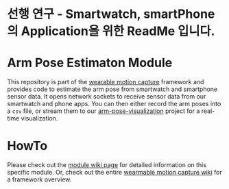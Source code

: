 # 선행 연구 - Smartwatch, smartPhone의 Application을 위한 ReadMe 입니다.

# Arm Pose Estimaton Module

This repository is part of the [wearable motion capture](https://github.com/wearable-motion-capture) framework and 
provides code to estimate the arm pose from smartwatch and smartphone sensor data. It opens network sockets to receive 
sensor data from our smartwatch and phone apps. You can then either record the arm poses into a `csv` file, or stream them to our [arm-pose-visualization](https://github.com/wearable-motion-capture/arm-pose-visualization) project for a real-time visualization.

# HowTo

Please check out the [module wiki page](https://github.com/wearable-motion-capture/.github/wiki/3.-Arm-Pose-Estimation) for detailed information on this specific module. Or, check out the entire [wearmable motion capture wiki](https://github.com/wearable-motion-capture/.github/wiki) for a framework overview.
